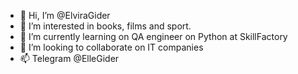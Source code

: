 - 👋 Hi, I’m @ElviraGider
- 👀 I’m interested in books, films and sport.
- 🌱 I’m currently learning on QA engineer on Python at SkillFactory
- 💞️ I’m looking to collaborate on IT companies
- 📫 Telegram @ElleGider

<!---
ElviraGider/ElviraGider is a ✨ special ✨ repository because its `README.md` (this file) appears on your GitHub profile.
You can click the Preview link to take a look at your changes.
--->
